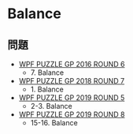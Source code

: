# Balance

## 問題
- [WPF PUZZLE GP 2016 ROUND 6](../questions/wpfpgp2016-6.md)
	- 7\. Balance
- [WPF PUZZLE GP 2018 ROUND 7](../questions/wpfpgp2018-7.md)
	- 1\. Balance
- [WPF PUZZLE GP 2019 ROUND 5](../questions/wpfpgp2019-5.md)
	- 2-3. Balance
- [WPF PUZZLE GP 2019 ROUND 8](../questions/wpfpgp2019-8.md)
	- 15-16. Balance
